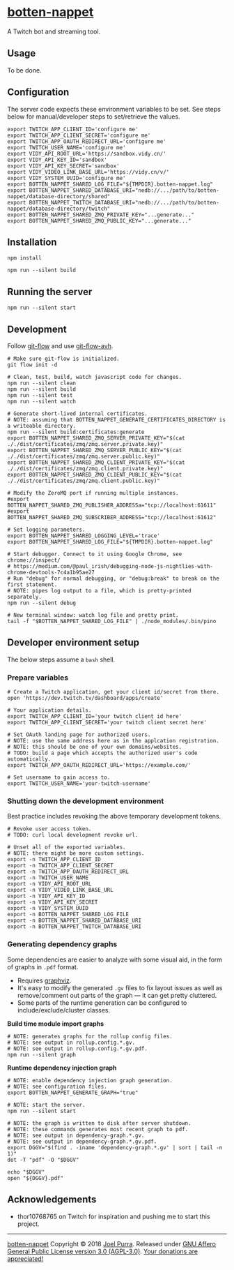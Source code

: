 # [botten-nappet](https://joelpurra.com/projects/botten-nappet/)

A Twitch bot and streaming tool.



## Usage

To be done.



## Configuration

The server code expects these environment variables to be set. See steps below for manual/developer steps to set/retrieve the values.

```shell
export TWITCH_APP_CLIENT_ID='configure me'
export TWITCH_APP_CLIENT_SECRET='configure me'
export TWITCH_APP_OAUTH_REDIRECT_URL='configure me'
export TWITCH_USER_NAME='configure me'
export VIDY_API_ROOT_URL='https://sandbox.vidy.cn/'
export VIDY_API_KEY_ID='sandbox'
export VIDY_API_KEY_SECRET='sandbox'
export VIDY_VIDEO_LINK_BASE_URL='https://vidy.cn/v/'
export VIDY_SYSTEM_UUID='configure me'
export BOTTEN_NAPPET_SHARED_LOG_FILE="${TMPDIR}.botten-nappet.log"
export BOTTEN_NAPPET_SHARED_DATABASE_URI="nedb://.../path/to/botten-nappet/database-directory/shared"
export BOTTEN_NAPPET_TWITCH_DATABASE_URI="nedb://.../path/to/botten-nappet/database-directory/twitch"
export BOTTEN_NAPPET_SHARED_ZMQ_PRIVATE_KEY="...generate..."
export BOTTEN_NAPPET_SHARED_ZMQ_PUBLIC_KEY="...generate..."
```



## Installation

```shell
npm install

npm run --silent build
```



## Running the server

```shell
npm run --silent start
```



## Development

Follow [git-flow](https://danielkummer.github.io/git-flow-cheatsheet/) and use [git-flow-avh](https://github.com/petervanderdoes/gitflow-avh).

```shell
# Make sure git-flow is initialized.
git flow init -d

# Clean, test, build, watch javascript code for changes.
npm run --silent clean
npm run --silent build
npm run --silent test
npm run --silent watch

# Generate short-lived internal certificates.
# NOTE: assuming that BOTTEN_NAPPET_GENERATE_CERTIFICATES_DIRECTORY is a writeable directory.
npm run --silent build:certificates:generate
export BOTTEN_NAPPET_SHARED_ZMQ_SERVER_PRIVATE_KEY="$(cat ././dist/certificates/zmq/zmq.server.private.key)"
export BOTTEN_NAPPET_SHARED_ZMQ_SERVER_PUBLIC_KEY="$(cat ././dist/certificates/zmq/zmq.server.public.key)"
export BOTTEN_NAPPET_SHARED_ZMQ_CLIENT_PRIVATE_KEY="$(cat ././dist/certificates/zmq/zmq.client.private.key)"
export BOTTEN_NAPPET_SHARED_ZMQ_CLIENT_PUBLIC_KEY="$(cat ././dist/certificates/zmq/zmq.client.public.key)"

# Modify the ZeroMQ port if running multiple instances.
#export BOTTEN_NAPPET_SHARED_ZMQ_PUBLISHER_ADDRESSa="tcp://localhost:61611"
#export BOTTEN_NAPPET_SHARED_ZMQ_SUBSCRIBER_ADDRESS="tcp://localhost:61612"

# Set logging parameters.
export BOTTEN_NAPPET_SHARED_LOGGING_LEVEL='trace'
export BOTTEN_NAPPET_SHARED_LOG_FILE="${TMPDIR}.botten-nappet.log"

# Start debugger. Connect to it using Google Chrome, see chrome://inspect/
# https://medium.com/@paul_irish/debugging-node-js-nightlies-with-chrome-devtools-7c4a1b95ae27
# Run "debug" for normal debugging, or "debug:break" to break on the first statement.
# NOTE: pipes log output to a file, which is pretty-printed separately.
npm run --silent debug

# New terminal window: watch log file and pretty print.
tail -f "$BOTTEN_NAPPET_SHARED_LOG_FILE" | ./node_modules/.bin/pino
```



## Developer environment setup

The below steps assume a `bash` shell.


### Prepare variables

```shell
# Create a Twitch application, get your client id/secret from there.
open 'https://dev.twitch.tv/dashboard/apps/create'

# Your application details.
export TWITCH_APP_CLIENT_ID='your twitch client id here'
export TWITCH_APP_CLIENT_SECRET='your twitch client secret here'

# Set OAuth landing page for authorized users.
# NOTE: use the same address here as in the applcation registration.
# NOTE: this should be one of your own domains/websites.
# TODO: build a page which accepts the authorized user's code automatically.
export TWITCH_APP_OAUTH_REDIRECT_URL='https://example.com/'

# Set username to gain access to.
export TWITCH_USER_NAME='your-twitch-username'
```


### Shutting down the development environment

Best practice includes revoking the above temporary development tokens.

```shell
# Revoke user access token.
# TODO: curl local development revoke url.
```

```shell
# Unset all of the exported variables.
# NOTE: there might be more custom settings.
export -n TWITCH_APP_CLIENT_ID
export -n TWITCH_APP_CLIENT_SECRET
export -n TWITCH_APP_OAUTH_REDIRECT_URL
export -n TWITCH_USER_NAME
export -n VIDY_API_ROOT_URL
export -n VIDY_VIDEO_LINK_BASE_URL
export -n VIDY_API_KEY_ID
export -n VIDY_API_KEY_SECRET
export -n VIDY_SYSTEM_UUID
export -n BOTTEN_NAPPET_SHARED_LOG_FILE
export -n BOTTEN_NAPPET_SHARED_DATABASE_URI
export -n BOTTEN_NAPPET_TWITCH_DATABASE_URI
```



### Generating dependency graphs

Some dependencies are easier to analyze with some visual aid, in the form of graphs in `.pdf` format.

- Requires [graphviz](https://www.graphviz.org).
- It's easy to modify the generated `.gv` files to fix layout issues as well as remove/comment out parts of the graph — it can get pretty cluttered.
- Some parts of the runtime generation can be configured to include/exclude/cluster classes.


**Build time module import graphs**

```shell
# NOTE: generates graphs for the rollup config files.
# NOTE: see output in rollup.config.*.gv.
# NOTE: see output in rollup.config.*.gv.pdf.
npm run --silent graph
```


**Runtime dependency injection graph**

```shell
# NOTE: enable dependency injection graph generation.
# NOTE: see configuration files.
export BOTTEN_NAPPET_GENERATE_GRAPH="true"

# NOTE: start the server.
npm run --silent start

# NOTE: the graph is written to disk after server shutdown.
# NOTE: these commands generates most recent graph to pdf.
# NOTE: see output in dependency-graph.*.gv.
# NOTE: see output in dependency-graph.*.gv.pdf.
export DGGV="$(find . -iname 'dependency-graph.*.gv' | sort | tail -n 1)"
dot -T "pdf" -O "$DGGV"

echo "$DGGV"
open "${DGGV}.pdf"
```



## Acknowledgements

- thor10768765 on Twitch for inspiration and pushing me to start this project.



---

[botten-nappet](https://joelpurra.com/projects/botten-nappet/) Copyright &copy; 2018 [Joel Purra](https://joelpurra.com/). Released under [GNU Affero General Public License version 3.0 (AGPL-3.0)](https://www.gnu.org/licenses/agpl.html). [Your donations are appreciated!](https://joelpurra.com/donate/)
